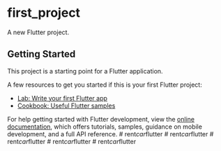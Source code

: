 # first_project

A new Flutter project.

## Getting Started

This project is a starting point for a Flutter application.

A few resources to get you started if this is your first Flutter project:

- [Lab: Write your first Flutter app](https://docs.flutter.dev/get-started/codelab)
- [Cookbook: Useful Flutter samples](https://docs.flutter.dev/cookbook)

For help getting started with Flutter development, view the
[online documentation](https://docs.flutter.dev/), which offers tutorials,
samples, guidance on mobile development, and a full API reference.
#   r e n t _ c a r _ f l u t t e r  
 #   r e n t _ c a r _ f l u t t e r  
 #   r e n t _ c a r _ f l u t t e r  
 #   r e n t _ c a r _ f l u t t e r  
 #   r e n t _ c a r _ f l u t t e r  
 